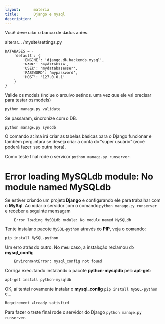 ```yaml
---
layout:      materia
title:       Django e mysql
description: 
---
```


Você deve criar o banco de dados antes.

alterar... /mysite/settings.py

    DATABASES = {
        'default': {
            'ENGINE': 'django.db.backends.mysql',
            'NAME': 'mydatabase',
            'USER': 'mydatabaseuser',
            'PASSWORD': 'mypassword',
            'HOST': '127.0.0.1'
        }
    }


Valide os models (inclue o arquivo setings, uma vez que ele vai precisar para testar os models)

	python manage.py validate

Se passaram, sincronize com o DB.

	python manage.py syncdb
	
O comando acima irá criar as tabelas básicas para o Django funcionar e também perguntará se deseja criar a conta do 
"super usuário" (você poderá fazer isso outra hora).

Como teste final rode o servidor `python manage.py runserver`.




Error loading MySQLdb module: No module named MySQLdb
===

Se estiver criando um projeto __Django__ e configurando ele para trabalhar com
o __MySql__. Ao rodar o servidor com o comando `python manage.py runserver` e
receber a seguinte mensagem

        Error loading MySQLdb module: No module named MySQLdb

Tente instalar o pacote `MySQL-python` através do __PIP__, veja o comando:

	pip install MySQL-python

Um erro atrás do outro. No meu caso, a instalação reclamou do __mysql_config__.

        EnvironmentError: mysql_config not found

Corriga executando instalando o pacote __python-mysqldb__ pelo __apt-get__:

	apt-get install python-mysqldb

OK, aí tentei novamente instalar o __mysql_config__ `pip install MySQL-python` e... 
    
    Requirement already satisfied

Para fazer o teste final rode o servidor do Django `python manage.py runserver`.


